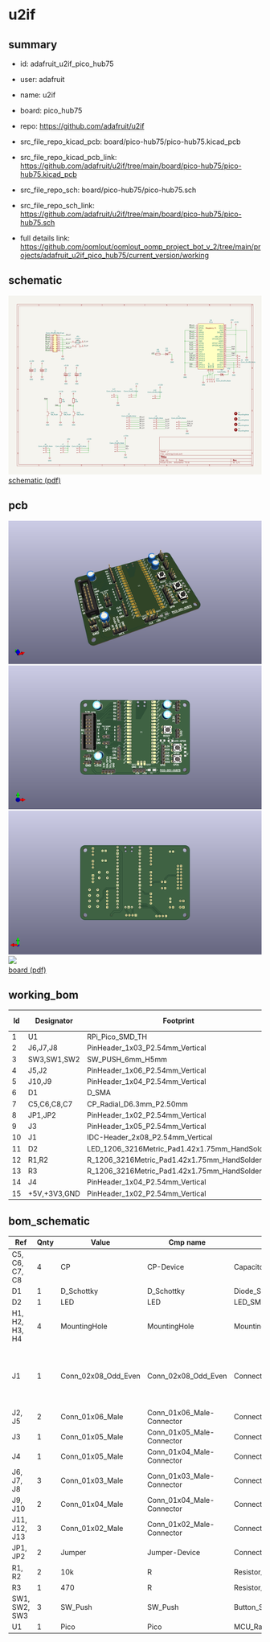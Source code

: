 # u2if
 
## summary 
* id: adafruit_u2if_pico_hub75
* user: adafruit
* name: u2if
* board: pico_hub75
* repo: https://github.com/adafruit/u2if
* src_file_repo_kicad_pcb: board/pico-hub75/pico-hub75.kicad_pcb
* src_file_repo_kicad_pcb_link: https://github.com/adafruit/u2if/tree/main/board/pico-hub75/pico-hub75.kicad_pcb


* src_file_repo_sch: board/pico-hub75/pico-hub75.sch
* src_file_repo_sch_link: https://github.com/adafruit/u2if/tree/main/board/pico-hub75/pico-hub75.sch
* full details link: https://github.com/oomlout/oomlout_oomp_project_bot_v_2/tree/main/projects/adafruit_u2if_pico_hub75/current_version/working  

## schematic  
![](working_schematic_600.png)  
[schematic (pdf)](working_schematic.pdf)  

## pcb  
![](working_3d_600.png) 
![](working_3d_front_600.png)  
![](working_3d_back_600.png)  
![](working_600.png)  
[board (pdf)](working.pdf)  

## working_bom
| Id | Designator | Footprint | Quantity | Designation | Supplier and ref |  | None | 
| --- | --- | --- | --- | --- | --- | --- | --- | 
| 1 | U1 | RPi_Pico_SMD_TH | 1 | Pico |  |  | [''] | 
| 2 | J6,J7,J8 | PinHeader_1x03_P2.54mm_Vertical | 3 | Conn_01x03_Male |  |  | [''] | 
| 3 | SW3,SW1,SW2 | SW_PUSH_6mm_H5mm | 3 | SW_Push |  |  | [''] | 
| 4 | J5,J2 | PinHeader_1x06_P2.54mm_Vertical | 2 | Conn_01x06_Male |  |  | [''] | 
| 5 | J10,J9 | PinHeader_1x04_P2.54mm_Vertical | 2 | Conn_01x04_Male |  |  | [''] | 
| 6 | D1 | D_SMA | 1 | D_Schottky |  |  | [''] | 
| 7 | C5,C6,C8,C7 | CP_Radial_D6.3mm_P2.50mm | 4 | CP |  |  | [''] | 
| 8 | JP1,JP2 | PinHeader_1x02_P2.54mm_Vertical | 2 | Jumper |  |  | [''] | 
| 9 | J3 | PinHeader_1x05_P2.54mm_Vertical | 1 | Conn_01x05_Male |  |  | [''] | 
| 10 | J1 | IDC-Header_2x08_P2.54mm_Vertical | 1 | Conn_02x08_Odd_Even |  |  | [''] | 
| 11 | D2 | LED_1206_3216Metric_Pad1.42x1.75mm_HandSolder | 1 | LED |  |  | [''] | 
| 12 | R1,R2 | R_1206_3216Metric_Pad1.42x1.75mm_HandSolder | 2 | 10k |  |  | [''] | 
| 13 | R3 | R_1206_3216Metric_Pad1.42x1.75mm_HandSolder | 1 | 470 |  |  | [''] | 
| 14 | J4 | PinHeader_1x04_P2.54mm_Vertical | 1 | Conn_01x05_Male |  |  | [''] | 
| 15 | +5V,+3V3,GND | PinHeader_1x02_P2.54mm_Vertical | 3 | Conn_01x02_Male |  |  | [''] | 


## bom_schematic
| Ref | Qnty | Value | Cmp name | Footprint | Description | Vendor | DNP | 
| --- | --- | --- | --- | --- | --- | --- | --- | 
| C5, C6, C7, C8 | 4 | CP | CP-Device | Capacitor_THT:CP_Radial_D6.3mm_P2.50mm |  |  |  | 
| D1 | 1 | D_Schottky | D_Schottky | Diode_SMD:D_SMA | Schottky diode |  |  | 
| D2 | 1 | LED | LED | LED_SMD:LED_1206_3216Metric_Pad1.42x1.75mm_HandSolder | Light emitting diode |  |  | 
| H1, H2, H3, H4 | 4 | MountingHole | MountingHole | MountingHole:MountingHole_3.2mm_M3 | Mounting Hole without connection |  |  | 
| J1 | 1 | Conn_02x08_Odd_Even | Conn_02x08_Odd_Even | Connector_IDC:IDC-Header_2x08_P2.54mm_Vertical | Generic connector, double row, 02x08, odd/even pin numbering scheme (row 1 odd numbers, row 2 even numbers), script generated (kicad-library-utils/schlib/autogen/connector/) |  |  | 
| J2, J5 | 2 | Conn_01x06_Male | Conn_01x06_Male-Connector | Connector_PinHeader_2.54mm:PinHeader_1x06_P2.54mm_Vertical |  |  |  | 
| J3 | 1 | Conn_01x05_Male | Conn_01x05_Male-Connector | Connector_PinHeader_2.54mm:PinHeader_1x05_P2.54mm_Vertical |  |  |  | 
| J4 | 1 | Conn_01x05_Male | Conn_01x04_Male-Connector | Connector_PinHeader_2.54mm:PinHeader_1x04_P2.54mm_Vertical |  |  |  | 
| J6, J7, J8 | 3 | Conn_01x03_Male | Conn_01x03_Male-Connector | Connector_PinHeader_2.54mm:PinHeader_1x03_P2.54mm_Vertical |  |  |  | 
| J9, J10 | 2 | Conn_01x04_Male | Conn_01x04_Male-Connector | Connector_PinHeader_2.54mm:PinHeader_1x04_P2.54mm_Vertical |  |  |  | 
| J11, J12, J13 | 3 | Conn_01x02_Male | Conn_01x02_Male-Connector | Connector_PinHeader_2.54mm:PinHeader_1x02_P2.54mm_Vertical |  |  |  | 
| JP1, JP2 | 2 | Jumper | Jumper-Device | Connector_PinHeader_2.54mm:PinHeader_1x02_P2.54mm_Vertical |  |  |  | 
| R1, R2 | 2 | 10k | R | Resistor_SMD:R_1206_3216Metric_Pad1.42x1.75mm_HandSolder | Resistor |  |  | 
| R3 | 1 | 470 | R | Resistor_SMD:R_1206_3216Metric_Pad1.42x1.75mm_HandSolder | Resistor |  |  | 
| SW1, SW2, SW3 | 3 | SW_Push | SW_Push | Button_Switch_THT:SW_PUSH_6mm_H5mm | Push button switch, generic, two pins |  |  | 
| U1 | 1 | Pico | Pico | MCU_RaspberryPi_and_Boards:RPi_Pico_SMD_TH |  |  |  | 



